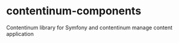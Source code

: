 contentinum-components
======================

Contentinum library for Symfony and contentinum manage content application
